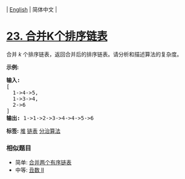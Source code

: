 | [English](README_EN.md) | 简体中文 |

# [23. 合并K个排序链表](https://leetcode-cn.com/problems/merge-k-sorted-lists)
<p>合并&nbsp;<em>k&nbsp;</em>个排序链表，返回合并后的排序链表。请分析和描述算法的复杂度。</p>

<p><strong>示例:</strong></p>

<pre><strong>输入:</strong>
[
&nbsp; 1-&gt;4-&gt;5,
&nbsp; 1-&gt;3-&gt;4,
&nbsp; 2-&gt;6
]
<strong>输出:</strong> 1-&gt;1-&gt;2-&gt;3-&gt;4-&gt;4-&gt;5-&gt;6</pre>

**标签:**  [堆](https://leetcode-cn.com/tag/heap) [链表](https://leetcode-cn.com/tag/linked-list) [分治算法](https://leetcode-cn.com/tag/divide-and-conquer) 
 ### 相似题目
- 简单:	[合并两个有序链表](https://leetcode-cn.com/problems/merge-two-sorted-lists) 
- 中等:	[丑数 II](https://leetcode-cn.com/problems/ugly-number-ii) 
